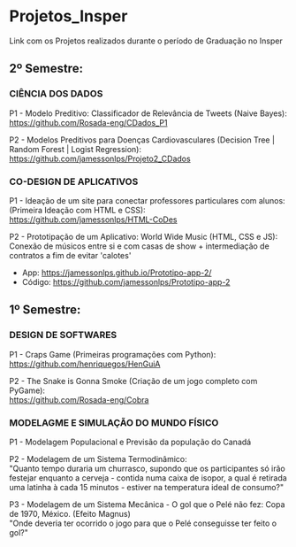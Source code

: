 # Projetos_Insper
Link com os Projetos realizados durante o período de Graduação no Insper

## 2º Semestre:
### CIÊNCIA DOS DADOS
P1 - Modelo Preditivo: Classificador de Relevância de Tweets (Naive Bayes): <br>
https://github.com/Rosada-eng/CDados_P1 

P2 - Modelos Preditivos para Doenças Cardiovasculares (Decision Tree | Random Forest | Logist Regression): <br>
https://github.com/jamessonlps/Projeto2_CDados

### CO-DESIGN DE APLICATIVOS
P1 - Ideação de um site para conectar professores particulares com alunos: (Primeira Ideação com HTML e CSS): <br>
https://github.com/jamessonlps/HTML-CoDes

P2 - Prototipação de um Aplicativo: World Wide Music (HTML, CSS e JS): Conexão de músicos entre si e com casas de show + intermediação de contratos a fim de evitar 'calotes'
- App: https://jamessonlps.github.io/Prototipo-app-2/ 
- Código: https://github.com/jamessonlps/Prototipo-app-2

## 1º Semestre:

### DESIGN DE SOFTWARES
P1 - Craps Game (Primeiras programações com Python): <br>
https://github.com/henriquegos/HenGuiA

P2 - The Snake is Gonna Smoke (Criação de um jogo completo com PyGame): <br>
https://github.com/Rosada-eng/Cobra

### MODELAGME E SIMULAÇÃO DO MUNDO FÍSICO

P1 - Modelagem Populacional e Previsão da população do Canadá


P2 - Modelagem de um Sistema Termodinâmico: <br>
"Quanto tempo duraria um churrasco, supondo que os participantes só irão festejar enquanto a cerveja - contida numa caixa de isopor, a qual é retirada uma latinha à cada 15 minutos - estiver na temperatura ideal de consumo?"


P3 - Modelagem de um Sistema Mecânica - O gol que o Pelé não fez: Copa de 1970, México. (Efeito Magnus) <br> 
"Onde deveria ter ocorrido o jogo para que o Pelé conseguisse ter feito o gol?" 



